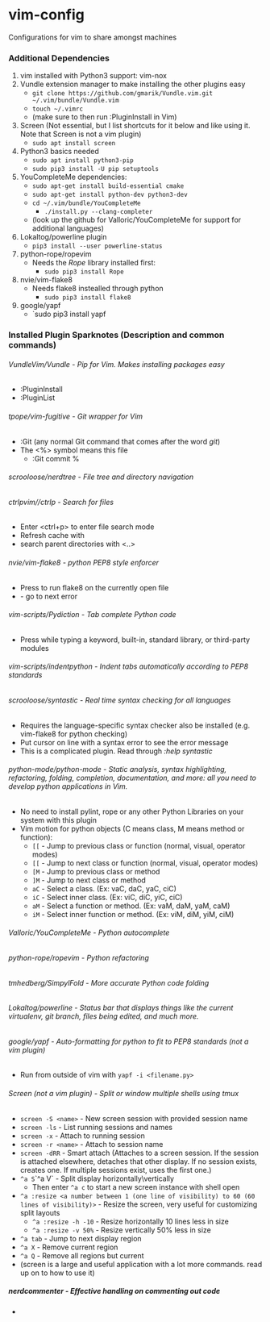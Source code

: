 # vim-config
Configurations for vim to share amongst machines

### Additional Dependencies
1. vim installed with Python3 support: vim-nox
2. Vundle extension manager to make installing the other plugins easy
    - `git clone https://github.com/gmarik/Vundle.vim.git ~/.vim/bundle/Vundle.vim`
    - `touch ~/.vimrc`
    - (make sure to then run :PluginInstall in Vim)
3. Screen (Not essential, but I list shortcuts for it below and like using it. Note that Screen is not a vim plugin)
    - `sudo apt install screen`
4. Python3 basics needed
    - `sudo apt install python3-pip`
    - `sudo pip3 install -U pip setuptools`
5. YouCompleteMe dependencies:
    - `sudo apt-get install build-essential cmake`
    - `sudo apt-get install python-dev python3-dev`
    - `cd ~/.vim/bundle/YouCompleteMe`
        - `./install.py --clang-completer`
    - (look up the github for Valloric/YouCompleteMe for support for additional languages)
6. Lokaltog/powerline plugin
    - `pip3 install --user powerline-status`
7. python-rope/ropevim 
    - Needs the *Rope* library installed first:
        - `sudo pip3 install Rope`
8. nvie/vim-flake8
    - Needs flake8 instealled through python
        - `sudo pip3 install flake8`
9. google/yapf
    - `sudo pip3 install yapf
       
### Installed Plugin Sparknotes (Description and common commands)
###### VundleVim/Vundle - Pip for Vim. Makes installing packages easy
- :PluginInstall
- :PluginList
###### tpope/vim-fugitive - Git wrapper for Vim
- :Git (any normal Git command that comes after the word *git*)
- The <%> symbol means this file
    - :Git commit %
###### scrooloose/nerdtree - File tree and directory navigation
###### ctrlpvim//ctrlp - Search for files
- Enter <ctrl+p> to enter file search mode
- Refresh cache with <F5>
- search parent directories with <..>
###### nvie/vim-flake8 - python PEP8 style enforcer
- Press <F7> to run flake8 on the currently open file
- <Enter> - go to next error
###### vim-scripts/Pydiction - Tab complete Python code
- Press <tab> while typing a keyword, built-in, standard library, or third-party modules
###### vim-scripts/indentpython - Indent tabs automatically according to PEP8 standards
###### scrooloose/syntastic - Real time syntax checking for all languages
- Requires the language-specific syntax checker also be installed (e.g. vim-flake8 for python checking)
- Put cursor on line with a syntax error to see the error message
- This is a complicated plugin. Read through *:help syntastic*
###### python-mode/python-mode - Static analysis, syntax highlighting, refactoring, folding, completion, documentation, and more: all you need to develop python applications in Vim.
- No need to install pylint, rope or any other Python Libraries on your system with this plugin
- Vim motion for python objects (C means class, M means method or function):
    - `[[` - Jump to previous class or function (normal, visual, operator modes)
    - `[[` - Jump to next class or function (normal, visual, operator modes)
    - `[M` - Jump to previous class or method
    - `]M` - Jump to next class or method
    - `aC` - Select a class. (Ex: vaC, daC, yaC, ciC)
    - `iC` - Select inner class. (Ex: viC, diC, yiC, ciC)
    - `aM` - Select a function or method. (Ex: vaM, daM, yaM, caM)
    - `iM` - Select inner function or method. (Ex: viM, diM, yiM, ciM)
###### Valloric/YouCompleteMe - Python autocomplete
###### python-rope/ropevim - Python refactoring
###### tmhedberg/SimpylFold - More accurate Python code folding
###### Lokaltog/powerline - Status bar that displays things like the current virtualenv, git branch, files being edited, and much more.
###### google/yapf - Auto-formatting for python to fit to PEP8 standards (not a vim plugin)
- Run from outside of vim with `yapf -i <filename.py>`
###### Screen (not a vim plugin) - Split or window multiple shells using tmux
- `screen -S <name>` - New screen session with provided session name
- `screen -ls` - List running sessions and names
- `screen -x` - Attach to running session
- `screen -r <name>` - Attach to session name
- `screen -dRR` - Smart attach (Attaches to a screen session. If the session is attached elsewhere, detaches that other display. If no session exists, creates one. If multiple sessions exist, uses the first one.)
- `^a S`\`^a V` - Split display horizontally\vertically
    - Then enter `^a c` to start a new screen instance with shell open
- `^a :resize <a number between 1 (one line of visibility) to 60 (60 lines of visibility)>` - Resize the screen, very useful for customizing split layouts
    - `^a :resize -h -10` - Resize horizontally 10 lines less in size
    - `^a :resize -v 50%` - Resize vertically 50% less in size
- `^a tab` - Jump to next display region
- `^a X` - Remove current region 
- `^a Q` - Remove all regions but current
- (screen is a large and useful application with a lot more commands. read up on to how to use it)
##### nerdcommenter - Effective handling on commenting out code
- 
